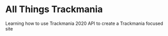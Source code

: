 # All Things Trackmania

Learning how to use Trackmania 2020 API to create a Trackmania focused site
